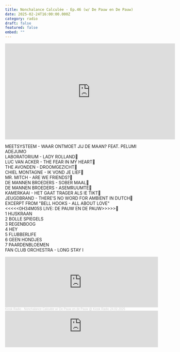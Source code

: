```yaml
---
title: Nonchalance Calculée - Ep.46 (w/ De Pauw en De Pauw)
date: 2025-02-24T16:00:00.000Z
category: radio
draft: false
featured: false
embed: ""
---
```

<iframe width="560" height="315" src="https://www.youtube.com/embed/ovacHiL_8Fg?si=E30nRT3lyOCvI7Ox" title="YouTube video player" frameborder="0" allow="accelerometer; autoplay; clipboard-write; encrypted-media; gyroscope; picture-in-picture; web-share" referrerpolicy="strict-origin-when-cross-origin" allowfullscreen></iframe>

MEETSYSTEEM - WAAR ONTMOET JIJ DE MAAN? FEAT. PELUMI ADEJUMO\
LABORATORIUM - LADY ROLLAND\
LUC VAN ACKER - THE FEAR IN MY HEART\
THE AVONDEN - DROOMGEZICHT\
CHIEL MONTAGNE - IK VOND JE LIEF\
MR. MITCH - ARE WE FRIENDS?\
DE MANNEN BROEDERS - SOBER MAAL\
DE MANNEN BROEDERS - ASEMRUUMTE\
KAMERKAAI - HET GAAT TRAGER ALS IE TIKT\
JEUGDBRAND - THERE’S NO WORD FOR AMBIENT IN DUTCH\
EXCERPT FROM "BELL HOOKS - ALL ABOUT LOVE"\
<<<<<0H34M05S LIVE: DE PAUW EN DE PAUW>>>>>	\
	1 HIJSKRAAN\
	2 BOLLE SPIEGELS\
	3 REGENBOOG\
	4 HEY \
	5 FLUBBERLIFE\
	6 GEEN HONDJES \
	7 PAARDENBLOEMEN \
FAN CLUB ORCHESTRA - LONG STAY I

<iframe width="100%" height="166" scrolling="no" frameborder="no" allow="autoplay" src="https://w.soundcloud.com/player/?url=https%3A//api.soundcloud.com/tracks/2058118948&color=%23ff5500&auto_play=false&hide_related=false&show_comments=true&show_user=true&show_reposts=false&show_teaser=true"></iframe><div style="font-size: 10px; color: #cccccc;line-break: anywhere;word-break: normal;overflow: hidden;white-space: nowrap;text-overflow: ellipsis; font-family: Interstate,Lucida Grande,Lucida Sans Unicode,Lucida Sans,Garuda,Verdana,Tahoma,sans-serif;font-weight: 100;"><a href="https://soundcloud.com/kioskradio" title="Kiosk Radio" target="_blank" style="color: #cccccc; text-decoration: none;">Kiosk Radio</a> · <a href="https://soundcloud.com/kioskradio/nonchalance-calculee-w-de-pauw-en-de-pauw" title="Nonchalance Calculée w/ De Pauw en de Pauw @ Kiosk Radio 24.02.2025" target="_blank" style="color: #cccccc; text-decoration: none;">Nonchalance Calculée w/ De Pauw en de Pauw @ Kiosk Radio 24.02.2025</a></div>

<iframe width="100%" height="120" src="https://player-widget.mixcloud.com/widget/iframe/?hide_cover=1&feed=%2FKioskRadio%2Fnonchalance-calcul%25C3%25A9e-w-de-pauw-en-de-pauw-kiosk-radio-24022025%2F" frameborder="0" ></iframe>

